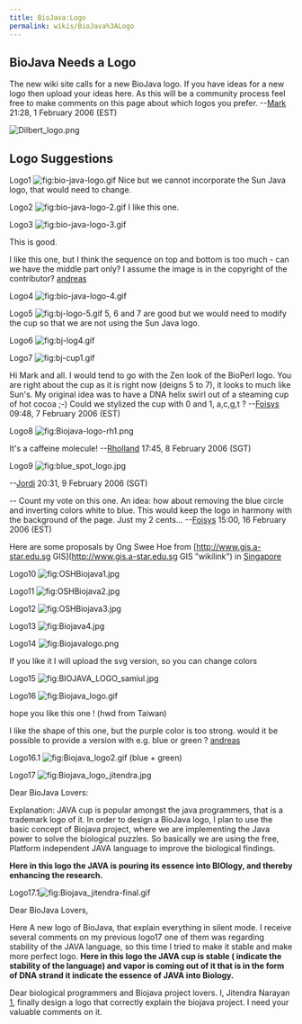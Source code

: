 ```yaml
---
title: BioJava:Logo
permalink: wikis/BioJava%3ALogo
---
```


BioJava Needs a Logo
--------------------

The new wiki site calls for a new BioJava logo. If you have ideas for a
new logo then upload your ideas here. As this will be a community
process feel free to make comments on this page about which logos you
prefer. --[Mark](User:Mark "wikilink") 21:28, 1 February 2006 (EST)

![](../Dilbert_logo.png "Dilbert_logo.png")

Logo Suggestions
----------------

Logo1 ![](../Bio-java-logo.gif "fig:bio-java-logo.gif") Nice but we cannot
incorporate the Sun Java logo, that would need to change.

Logo2 ![](../Bio-java-logo-2.gif "fig:bio-java-logo-2.gif") I like this
one.

Logo3 ![](../Bio-java-logo-3.gif "fig:bio-java-logo-3.gif")

This is good.

I like this one, but I think the sequence on top and bottom is too
much - can we have the middle part only? I assume the image is in the
copyright of the contributor? [andreas](User:andreas "wikilink")

Logo4 ![](../Bio-java-logo-4.gif "fig:bio-java-logo-4.gif")

Logo5 ![](../Bj-logo-5.gif "fig:bj-logo-5.gif") 5, 6 and 7 are good but we
would need to modify the cup so that we are not using the Sun Java logo.

Logo6 ![](../Bj-log4.gif "fig:bj-log4.gif")

Logo7 ![](../Bj-cup1.gif "fig:bj-cup1.gif")

Hi Mark and all. I would tend to go with the Zen look of the BioPerl
logo. You are right about the cup as it is right now (deigns 5 to 7), it
looks to much like Sun's. My original idea was to have a DNA helix swirl
out of a steaming cup of hot cocoa ;-) Could we stylized the cup with 0
and 1, a,c,g,t ? --[Foisys](User:Foisys "wikilink") 09:48, 7 February
2006 (EST)

Logo8 ![](../Biojava-logo-rh1.png "fig:Biojava-logo-rh1.png")

It's a caffeine molecule! --[Rholland](User::Rholland "wikilink") 17:45,
8 February 2006 (SGT)

Logo9 ![](../Blue_spot_logo.jpg "fig:blue_spot_logo.jpg")

--[Jordi](User::Jordi "wikilink") 20:31, 9 February 2006 (SGT)

-- Count my vote on this one. An idea: how about removing the blue
circle and inverting colors white to blue. This would keep the logo in
harmony with the background of the page. Just my 2
cents... --[Foisys](User:Foisys "wikilink") 15:00, 16 February 2006
(EST)

Here are some proposals by Ong Swee Hoe from
[http://www.gis.a-star.edu.sg
GIS](http://www.gis.a-star.edu.sg GIS "wikilink") in
[Singapore](wp:Singapore "wikilink")

Logo10 ![](../OSHBiojava1.jpg "fig:OSHBiojava1.jpg")

Logo11 ![](../OSHBiojava2.jpg "fig:OSHBiojava2.jpg")

Logo12 ![](../OSHBiojava3.jpg "fig:OSHBiojava3.jpg")

Logo13 ![](../Biojava4.jpg "fig:Biojava4.jpg")

Logo14 ![](../Biojavalogo.png "fig:Biojavalogo.png")

If you like it I will upload the svg version, so you can change colors

Logo15 ![](../BIOJAVA_LOGO_samiul.jpg "fig:BIOJAVA_LOGO_samiul.jpg")

Logo16 ![](../Biojava_logo.gif "fig:Biojava_logo.gif")

hope you like this one ! (hwd from Taiwan)

I like the shape of this one, but the purple color is too strong. would
it be possible to provide a version with e.g. blue or green ?
[andreas](User:andreas "wikilink")

Logo16.1 ![](../Biojava_logo2.gif "fig:Biojava_logo2.gif") (blue + green)

Logo17 ![](../Biojava_logo_jitendra.jpg "fig:Biojava_logo_jitendra.jpg")

Dear BioJava Lovers:

Explanation: JAVA cup is popular amongst the java programmers, that is a
trademark logo of it. In order to design a BioJava logo, I plan to use
the basic concept of Biojava project, where we are implementing the Java
power to solve the biological puzzles. So basically we are using the
free, Platform independent JAVA language to improve the biological
findings.

**Here in this logo the JAVA is pouring its essence into BIOlogy, and
thereby enhancing the research.**

Logo17.1![](../Biojava_jitendra-final.gif "fig:Biojava_jitendra-final.gif")

Dear BioJava Lovers,

Here A new logo of BioJava, that explain everything in silent mode. I
receive several comments on my previous logo17 one of them was regarding
stability of the JAVA language, so this time I tried to make it stable
and make more perfect logo. **Here in this logo the JAVA cup is stable (
indicate the stability of the language) and vapor is coming out of it
that is in the form of DNA strand it indicate the essence of JAVA into
Biology.**

Dear biological programmers and Biojava project lovers. I, Jitendra
Narayan [1](http://www.bioinformaticsonline.com), finally design a logo
that correctly explain the biojava project. I need your valuable
comments on it.
